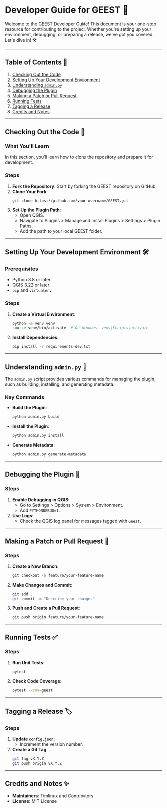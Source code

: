 # Developer Guide for GEEST 🚀

Welcome to the GEEST Developer Guide! This document is your one-stop resource for contributing to the project. Whether you're setting up your environment, debugging, or preparing a release, we've got you covered. Let's dive in! 🛠️

---

## Table of Contents 📖
1. [Checking Out the Code](#checking-out-the-code)
2. [Setting Up Your Development Environment](#setting-up-your-development-environment)
3. [Understanding `admin.py`](#understanding-adminpy)
4. [Debugging the Plugin](#debugging-the-plugin)
5. [Making a Patch or Pull Request](#making-a-patch-or-pull-request)
6. [Running Tests](#running-tests)
7. [Tagging a Release](#tagging-a-release)
8. [Credits and Notes](#credits-and-notes)

---

## Checking Out the Code 🧩

### What You'll Learn
In this section, you'll learn how to clone the repository and prepare it for development.

### Steps
1. **Fork the Repository**: Start by forking the GEEST repository on GitHub.
2. **Clone Your Fork**:
   ```bash
   git clone https://github.com/your-username/GEEST.git
   ```
3. **Set Up the Plugin Path**:
   - Open QGIS.
   - Navigate to Plugins > Manage and Install Plugins > Settings > Plugin Paths.
   - Add the path to your local GEEST folder.

---

## Setting Up Your Development Environment 🛠️

### Prerequisites
- Python 3.8 or later
- QGIS 3.22 or later
- `pip` and `virtualenv`

### Steps
1. **Create a Virtual Environment**:
   ```bash
   python -m venv venv
   source venv/bin/activate  # On Windows: venv\Scripts\activate
   ```
2. **Install Dependencies**:
   ```bash
   pip install -r requirements-dev.txt
   ```

---

## Understanding `admin.py` 📜

The `admin.py` script provides various commands for managing the plugin, such as building, installing, and generating metadata.

### Key Commands
- **Build the Plugin**:
   ```bash
   python admin.py build
   ```
- **Install the Plugin**:
   ```bash
   python admin.py install
   ```
- **Generate Metadata**:
   ```bash
   python admin.py generate-metadata
   ```

---

## Debugging the Plugin 🐛

### Steps
1. **Enable Debugging in QGIS**:
   - Go to Settings > Options > System > Environment.
   - Add `PYTHONDEBUG=1`.
2. **Use Logs**:
   - Check the QGIS log panel for messages tagged with `Geest`.

---

## Making a Patch or Pull Request 🔄

### Steps
1. **Create a New Branch**:
   ```bash
   git checkout -b feature/your-feature-name
   ```
2. **Make Changes and Commit**:
   ```bash
   git add .
   git commit -m "Describe your changes"
   ```
3. **Push and Create a Pull Request**:
   ```bash
   git push origin feature/your-feature-name
   ```

---

## Running Tests ✅

### Steps
1. **Run Unit Tests**:
   ```bash
   pytest
   ```
2. **Check Code Coverage**:
   ```bash
   pytest --cov=geest
   ```

---

## Tagging a Release 🏷️

### Steps
1. **Update `config.json`**:
   - Increment the version number.
2. **Create a Git Tag**:
   ```bash
   git tag vX.Y.Z
   git push origin vX.Y.Z
   ```

---

## Credits and Notes ✨

- **Maintainers**: Timlinux and Contributors
- **License**: MIT License
